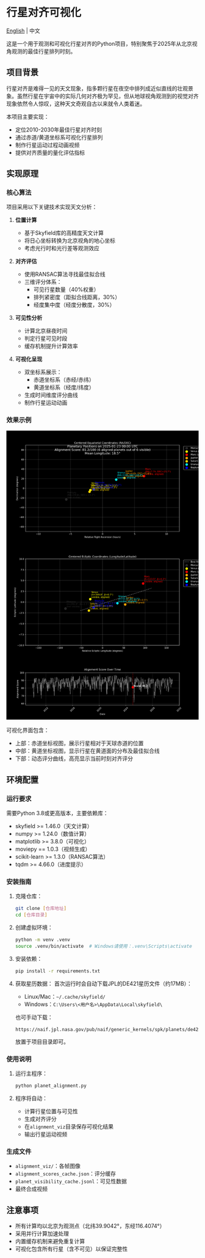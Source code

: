 # 行星对齐可视化

[English](README.md) | 中文

这是一个用于观测和可视化行星对齐的Python项目，特别聚焦于2025年从北京视角观测的最佳行星排列时刻。

## 项目背景

行星对齐是难得一见的天文现象，指多颗行星在夜空中排列成近似直线的壮观景象。虽然行星在宇宙中的实际几何对齐极为罕见，但从地球视角观测到的视觉对齐现象依然令人惊叹，这种天文奇观自古以来就令人类着迷。

本项目主要实现：
- 定位2010-2030年最佳行星对齐时刻
- 通过赤道/黄道坐标系可视化行星排列
- 制作行星运动过程动画视频
- 提供对齐质量的量化评估指标

## 实现原理

### 核心算法

项目采用以下关键技术实现天文分析：

1. **位置计算**
   - 基于Skyfield库的高精度天文计算
   - 将日心坐标转换为北京视角的地心坐标
   - 考虑光行时和光行差等观测效应

2. **对齐评估**
   - 使用RANSAC算法寻找最佳拟合线
   - 三维评分体系：
     - 可见行星数量（40%权重）
     - 排列紧密度（距拟合线距离，30%）
     - 经度集中度（经度分散度，30%）

3. **可见性分析**
   - 计算北京昼夜时间
   - 判定行星可见时段
   - 缓存机制提升计算效率

4. **可视化呈现**
   - 双坐标系展示：
     - 赤道坐标系（赤经/赤纬）
     - 黄道坐标系（经度/纬度）
   - 生成时间维度评分曲线
   - 制作行星运动动画

### 效果示例

![行星对齐可视化示例](example.png)

可视化界面包含：
- 上部：赤道坐标视图，展示行星相对于天球赤道的位置
- 中部：黄道坐标视图，显示行星在黄道面的分布及最佳拟合线
- 下部：动态评分曲线，高亮显示当前时刻对齐评分

## 环境配置

### 运行要求

需要Python 3.8或更高版本，主要依赖库：
- skyfield >= 1.46.0（天文计算）
- numpy >= 1.24.0（数值计算）
- matplotlib >= 3.8.0（可视化）
- moviepy == 1.0.3（视频生成）
- scikit-learn >= 1.3.0（RANSAC算法）
- tqdm >= 4.66.0（进度提示）

### 安装指南

1. 克隆仓库：
   ```bash
   git clone [仓库地址]
   cd [仓库目录]
   ```

2. 创建虚拟环境：
   ```bash
   python -m venv .venv
   source .venv/bin/activate  # Windows请使用：.venv\Scripts\activate
   ```

3. 安装依赖：
   ```bash
   pip install -r requirements.txt
   ```

4. 获取星历数据：
   首次运行时会自动下载JPL的DE421星历文件（约17MB）：
   - Linux/Mac：`~/.cache/skyfield/`
   - Windows：`C:\Users\<用户名>\AppData\Local\skyfield\`

   也可手动下载：
   ```
   https://naif.jpl.nasa.gov/pub/naif/generic_kernels/spk/planets/de421.bsp
   ```
   放置于项目目录即可。

### 使用说明

1. 运行主程序：
   ```bash
   python planet_alignment.py
   ```

2. 程序将自动：
   - 计算行星位置与可见性
   - 生成对齐评分
   - 在`alignment_viz`目录保存可视化结果
   - 输出行星运动视频

### 生成文件

- `alignment_viz/`：各帧图像
- `alignment_scores_cache.json`：评分缓存
- `planet_visibility_cache.jsonl`：可见性数据
- 最终合成视频

## 注意事项

- 所有计算均以北京为观测点（北纬39.9042°，东经116.4074°）
- 采用并行计算加速处理
- 内置缓存机制来避免重复计算
- 可视化包含所有行星（含不可见）以保证完整性 
